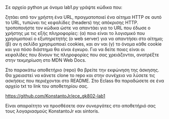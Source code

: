 Σε αρχείο python με όνομα lab1.py γράψτε κώδικα που:

ζητάει από τον χρήστη ένα URL,
πραγματοποιεί ένα αίτημα HTTP σε αυτό το URL,
τυπώνει τις κεφαλίδες (headers) της απόκρισης HTTP.
τροποποιήστε τον κώδικα ώστε να απαντάει για το URL που έδωσε ο χρήστης με τις εξής πληροφορίες:
(α) ποιο είναι το λογισμικό που χρησιμοποιεί ο εξυπηρετητής (ο web server) για να απαντήσει στο αίτημα;
(β) αν η σελίδα χρησιμοποιεί cookies, και αν ναι
(γ) το όνομα κάθε cookie και για πόσο διάστημα θα είναι έγκυρο.
Για να δείτε ποιες είναι οι κεφαλίδες που δίνουν τις πληροφορίες που σας χρειάζονται, ανατρέξτε στην τεκμηρίωση στο MDN Web Docs.

Στο παρακάτω αποθετήριο (repo) θα βρείτε την εκφώνηση της άσκησης. Θα χρειαστεί να κάνετε clone το repo και στην συνέχεια να λύσετε τις ασκήσεις που περιέχονται στο README. Στο Eclass θα παραδώσετε σε ένα αρχείο txt το link του αποθετηρίου σας.

https://github.com/KonstantoJr/ece_gk802-lab1

Είναι απαραίτητο να προσθέσετε σαν συνεργάτες στο αποθετήριό σας τους λογαριασμούς KonstantoJr και sintoris.
